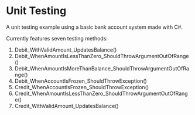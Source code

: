 # Unit Testing

A unit testing example using a basic bank account system made with C#.

Currently features seven testing methods:
1. Debit_WithValidAmount_UpdatesBalance()
2. Debit_WhenAmountIsLessThanZero_ShouldThrowArgumentOutOfRange()
3. Debit_WhenAmountIsMoreThanBalance_ShouldThrowArgumentOutOfRange()
4. Debit_WhenAccountIsFrozen_ShouldThrowException()
5. Credit_WhenAccountIsFrozen_ShouldThrowException()
6. Credit_WhenAmountIsLessThanZero_ShouldThrowArgumentOutOfRange()
7. Credit_WithValidAmount_UpdatesBalance()
